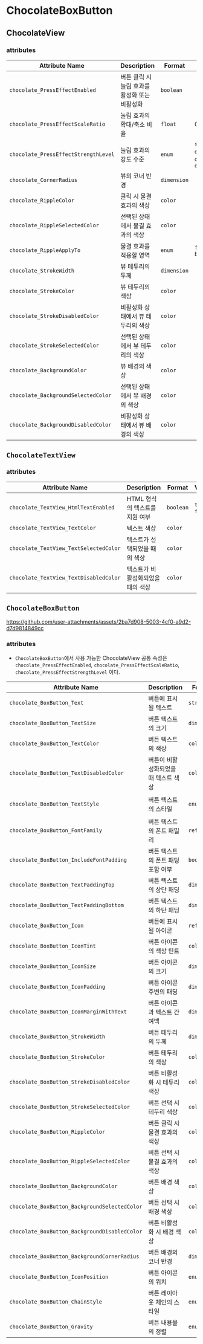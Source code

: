 # ChocolateBoxButton

## ChocolateView

### attributes

| Attribute Name                       | Description                | Format      | Values                                                  |
|--------------------------------------|----------------------------|-------------|---------------------------------------------------------|
| `chocolate_PressEffectEnabled`       | 버튼 클릭 시 눌림 효과를 활성화 또는 비활성화 | `boolean`   |                                                         |
| `chocolate_PressEffectScaleRatio`    | 눌림 효과의 확대/축소 비율            | `float`     | 0 ~ 1                                                   |
| `chocolate_PressEffectStrengthLevel` | 눌림 효과의 강도 수준               | `enum`      | `soft`, `normal`, `deep`, `deep_strong`, `deep_extreme` |
| `chocolate_CornerRadius`             | 뷰의 코너 반경                   | `dimension` |                                                         |
| `chocolate_RippleColor`              | 클릭 시 물결 효과의 색상             | `color`     |                                                         |
| `chocolate_RippleSelectedColor`      | 선택된 상태에서 물결 효과의 색상         | `color`     |                                                         |
| `chocolate_RippleApplyTo`            | 물결 효과를 적용할 영역              | `enum`      | `foreground`, `background`                              |
| `chocolate_StrokeWidth`              | 뷰 테두리의 두께                  | `dimension` |                                                         |
| `chocolate_StrokeColor`              | 뷰 테두리의 색상                  | `color`     |                                                         |
| `chocolate_StrokeDisabledColor`      | 비활성화 상태에서 뷰 테두리의 색상        | `color`     |                                                         |
| `chocolate_StrokeSelectedColor`      | 선택된 상태에서 뷰 테두리의 색상         | `color`     |                                                         |
| `chocolate_BackgroundColor`          | 뷰 배경의 색상                   | `color`     |                                                         |
| `chocolate_BackgroundSelectedColor`  | 선택된 상태에서 뷰 배경의 색상          | `color`     |                                                         |
| `chocolate_BackgroundDisabledColor`  | 비활성화 상태에서 뷰 배경의 색상         | `color`     |                                                         |


## `ChocolateTextView`

### attributes

| Attribute Name                         | Description         | Format    | Values          |
|----------------------------------------|---------------------|-----------|-----------------|
| `chocolate_TextView_HtmlTextEnabled`   | HTML 형식의 텍스트를 지원 여부 | `boolean` | `true`, `false` |
| `chocolate_TextView_TextColor`         | 텍스트 색상              | `color`   |                 |
| `chocolate_TextView_TextSelectedColor` | 텍스트가 선택되었을 때의 색상    | `color`   |                 |
| `chocolate_TextView_TextDisabledColor` | 텍스트가 비활성화되었을 때의 색상  | `color`   |                 |

## `ChocolateBoxButton`

https://github.com/user-attachments/assets/2ba7d908-5003-4cf0-a9d2-d7d9814849cc

### attributes

- `ChocolateBoxButton`에서 사용 가능한 ChocolateView 공통 속성은 `chocolate_PressEffectEnabled`, `chocolate_PressEffectScaleRatio`, `chocolate_PressEffectStrengthLevel` 이다.

| Attribute Name                                | Description          | Format      | Values                                        |
|-----------------------------------------------|----------------------|-------------|-----------------------------------------------|
| `chocolate_BoxButton_Text`                    | 버튼에 표시될 텍스트          | `string`    |                                               |
| `chocolate_BoxButton_TextSize`                | 버튼 텍스트의 크기           | `dimension` |                                               |
| `chocolate_BoxButton_TextColor`               | 버튼 텍스트의 색상           | `color`     |                                               |
| `chocolate_BoxButton_TextDisabledColor`       | 버튼이 비활성화되었을 때 텍스트 색상 | `color`     |                                               |
| `chocolate_BoxButton_TextStyle`               | 버튼 텍스트의 스타일          | `enum`      | **`normal`**, `bold`, `italic`, `bold_italic` |
| `chocolate_BoxButton_FontFamily`              | 버튼 텍스트의 폰트 패밀리       | `reference` |                                               |
| `chocolate_BoxButton_IncludeFontPadding`      | 버튼 텍스트의 폰트 패딩 포함 여부  | `boolean`   |                                               |
| `chocolate_BoxButton_TextPaddingTop`          | 버튼 텍스트의 상단 패딩        | `dimension` |                                               |
| `chocolate_BoxButton_TextPaddingBottom`       | 버튼 텍스트의 하단 패딩        | `dimension` |                                               |
| `chocolate_BoxButton_Icon`                    | 버튼에 표시될 아이콘          | `reference` |                                               |
| `chocolate_BoxButton_IconTint`                | 버튼 아이콘의 색상 틴트        | `color`     |                                               |
| `chocolate_BoxButton_IconSize`                | 버튼 아이콘의 크기           | `dimension` |                                               |
| `chocolate_BoxButton_IconPadding`             | 버튼 아이콘 주변의 패딩        | `dimension` |                                               |
| `chocolate_BoxButton_IconMarginWithText`      | 버튼 아이콘과 텍스트 간 여백     | `dimension` |                                               |
| `chocolate_BoxButton_StrokeWidth`             | 버튼 테두리의 두께           | `dimension` |                                               |
| `chocolate_BoxButton_StrokeColor`             | 버튼 테두리의 색상           | `color`     |                                               |
| `chocolate_BoxButton_StrokeDisabledColor`     | 버튼 비활성화 시 테두리 색상     | `color`     |                                               |
| `chocolate_BoxButton_StrokeSelectedColor`     | 버튼 선택 시 테두리 색상       | `color`     |                                               |
| `chocolate_BoxButton_RippleColor`             | 버튼 클릭 시 물결 효과의 색상    | `color`     |                                               |
| `chocolate_BoxButton_RippleSelectedColor`     | 버튼 선택 시 물결 효과의 색상    | `color`     |                                               |
| `chocolate_BoxButton_BackgroundColor`         | 버튼 배경 색상             | `color`     |                                               |
| `chocolate_BoxButton_BackgroundSelectedColor` | 버튼 선택 시 배경 색상        | `color`     |                                               |
| `chocolate_BoxButton_BackgroundDisabledColor` | 버튼 비활성화 시 배경 색상      | `color`     |                                               |
| `chocolate_BoxButton_BackgroundCornerRadius`  | 버튼 배경의 코너 반경         | `dimension` |                                               |
| `chocolate_BoxButton_IconPosition`            | 버튼 아이콘의 위치           | `enum`      | **`left`**, `right`                           |
| `chocolate_BoxButton_ChainStyle`              | 버튼 레이아웃 체인의 스타일      | `enum`      | **`packed`**, `spread`, `spread_inside`       |
| `chocolate_BoxButton_Gravity`                 | 버튼 내용물의 정렬           | `enum`      | **`center`**, `start`, `end`                  |
